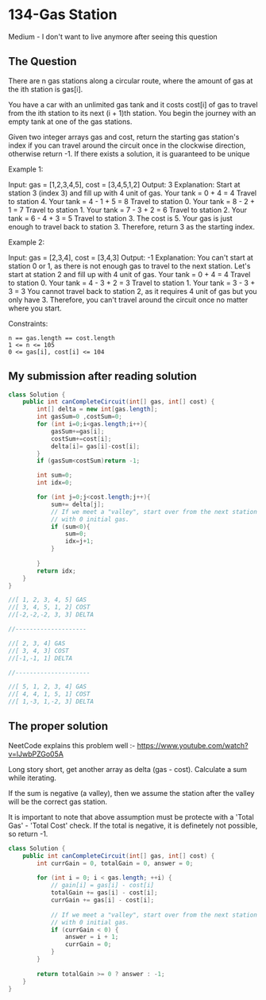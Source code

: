 # 134-Gas Station

Medium - I don't want to live anymore after seeing this question

## The Question

There are n gas stations along a circular route, where the amount of gas at the ith station is gas[i].

You have a car with an unlimited gas tank and it costs cost[i] of gas to travel from the ith station to its next (i + 1)th station. You begin the journey with an empty tank at one of the gas stations.

Given two integer arrays gas and cost, return the starting gas station's index if you can travel around the circuit once in the clockwise direction, otherwise return -1. If there exists a solution, it is guaranteed to be unique

 

Example 1:

Input: gas = [1,2,3,4,5], cost = [3,4,5,1,2]
Output: 3
Explanation:
Start at station 3 (index 3) and fill up with 4 unit of gas. Your tank = 0 + 4 = 4
Travel to station 4. Your tank = 4 - 1 + 5 = 8
Travel to station 0. Your tank = 8 - 2 + 1 = 7
Travel to station 1. Your tank = 7 - 3 + 2 = 6
Travel to station 2. Your tank = 6 - 4 + 3 = 5
Travel to station 3. The cost is 5. Your gas is just enough to travel back to station 3.
Therefore, return 3 as the starting index.

Example 2:

Input: gas = [2,3,4], cost = [3,4,3]
Output: -1
Explanation:
You can't start at station 0 or 1, as there is not enough gas to travel to the next station.
Let's start at station 2 and fill up with 4 unit of gas. Your tank = 0 + 4 = 4
Travel to station 0. Your tank = 4 - 3 + 2 = 3
Travel to station 1. Your tank = 3 - 3 + 3 = 3
You cannot travel back to station 2, as it requires 4 unit of gas but you only have 3.
Therefore, you can't travel around the circuit once no matter where you start.

 

Constraints:

    n == gas.length == cost.length
    1 <= n <= 105
    0 <= gas[i], cost[i] <= 104

## My submission after reading solution

```java
class Solution {
    public int canCompleteCircuit(int[] gas, int[] cost) {
        int[] delta = new int[gas.length];
        int gasSum=0 ,costSum=0;
        for (int i=0;i<gas.length;i++){
            gasSum+=gas[i];
            costSum+=cost[i];
            delta[i]= gas[i]-cost[i];
        }
        if (gasSum<costSum)return -1;

        int sum=0;
        int idx=0;

        for (int j=0;j<cost.length;j++){
            sum+= delta[j];
            // If we meet a "valley", start over from the next station
            // with 0 initial gas.
            if (sum<0){
                sum=0;
                idx=j+1;
            }
 
        }
        return idx;
    }
}

//[ 1, 2, 3, 4, 5] GAS
//[ 3, 4, 5, 1, 2] COST
//[-2,-2,-2, 3, 3] DELTA

//--------------------

//[ 2, 3, 4] GAS
//[ 3, 4, 3] COST
//[-1,-1, 1] DELTA

//---------------------

//[ 5, 1, 2, 3, 4] GAS
//[ 4, 4, 1, 5, 1] COST
//[ 1,-3, 1,-2, 3] DELTA

```

## The proper solution

NeetCode explains this problem well :- https://www.youtube.com/watch?v=lJwbPZGo05A

Long story short, get another array as delta (gas - cost). Calculate a sum while iterating.

If the sum is negative (a valley), then we assume the station after the valley will be the correct gas station.

It is important to note that above assumption must be protecte with a 'Total Gas' - 'Total Cost' check. If the total is negative, it is definetely not possible, so return -1.



```java
class Solution {
    public int canCompleteCircuit(int[] gas, int[] cost) {
        int currGain = 0, totalGain = 0, answer = 0;
        
        for (int i = 0; i < gas.length; ++i) {
            // gain[i] = gas[i] - cost[i]
            totalGain += gas[i] - cost[i];
            currGain += gas[i] - cost[i];
            
            // If we meet a "valley", start over from the next station
            // with 0 initial gas.
            if (currGain < 0) {
                answer = i + 1;
                currGain = 0;
            }
        }
        
        return totalGain >= 0 ? answer : -1;
    }
}

```